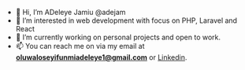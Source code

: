 - 👋 Hi, I’m ADeleye Jamiu @adejam
- 👀 I’m interested in web development with focus on PHP, Laravel and React
- 🌱 I’m currently working on personal projects and open to work.
- 📫 You can reach me on via my email at **oluwaloseyifunmiadeleye1@gmail.com** or [Linkedin](https://www.linkedin.com/in/adeleye-jamiu/).

<!---
adejam/adejam is a ✨ special ✨ repository because its `README.md` (this file) appears on your GitHub profile.
You can click the Preview link to take a look at your changes.
--->
